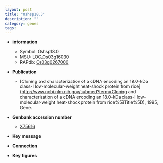 ```yaml
---
layout: post
title: "Oshsp18.0"
description: ""
category: genes
tags: 
---
```


* **Information**  
    + Symbol: Oshsp18.0  
    + MSU: [LOC_Os03g16030](http://rice.plantbiology.msu.edu/cgi-bin/ORF_infopage.cgi?orf=LOC_Os03g16030)  
    + RAPdb: [Os03g0267000](http://rapdb.dna.affrc.go.jp/viewer/gbrowse_details/irgsp1?name=Os03g0267000)  

* **Publication**  
    + [Cloning and characterization of a cDNA encoding an 18.0-kDa class-I low-molecular-weight heat-shock protein from rice](http://www.ncbi.nlm.nih.gov/pubmed?term=Cloning and characterization of a cDNA encoding an 18.0-kDa class-I low-molecular-weight heat-shock protein from rice%5BTitle%5D), 1995, Gene.

* **Genbank accession number**  
    + [X75616](http://www.ncbi.nlm.nih.gov/nuccore/X75616)

* **Key message**  

* **Connection**  

* **Key figures**  


